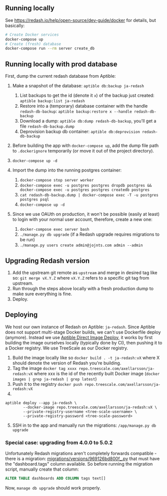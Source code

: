 ## Running locally
See https://redash.io/help/open-source/dev-guide/docker for details, but basically:
```sh
# Create Docker services
docker-compose up
# Create (fresh) database
docker-compose run --rm server create_db
```

## Running locally with prod database
First, dump the current redash database from Aptible:
1. Make a snapshot of the database: `aptible db:backup ja-redash`
    1. List backups to get the id (denote it `x`) of the backup just created: `aptible backup:list ja-redash`
    2. Restore into a (temporary) database container with the handle `redash-db-backup`: `aptible backup:restore x --handle redash-db-backup`
    3. Download a dump: `aptible db:dump redash-db-backup`, you'll get a file `redash-db-backup.dump`
    4. Deprovision backup db container: `aptible db:deprovision redash-db-backup`

2. Before building the app with `docker-compose up`, add the dump file path to `.dockerignore` temporarily (or move it out of the project directory).
3. `docker-compose up -d`
4. Import the dump into the running postgres container:
    1. `docker-compose stop server worker`
    2. `docker-compose exec -u postgres postgres dropdb postgres && docker-compose exec -u postgres postgres createdb postgres`
    3. `cat redash-db-backup.dump | docker-compose exec -T -u postgres postgres psql`
    4. `docker-compose up -d`

5. Since we use OAUth on production, it won't be possible (easily at least) to login with your normal user account, therefore, create a new one:
    1. `docker-compose exec server bash`
    2. `./manage.py db upgrade` (if a Redash upgrade requires migrations to be run)
    3. `./manage.py users create admin@jojnts.com admin --admin`

## Upgrading Redash version
1. Add the upstream git remote as `upstream` and merge in desired tag like so: `git merge vX.Y.Z` where `vX.Y.Z` refers to a specific git tag from upstream.
2. Run through the steps above locally with a fresh production dump to make sure everything is fine.
3. Deploy.

## Deploying
We host our own instance of Redash on Aptible: `ja-redash`.
Since Aptible does not support multi-stage Docker builds, we can't use Dockerfile deploy (anymore). Instead we use [Aptible Direct Image Deploy](https://www.aptible.com/documentation/deploy/reference/apps/image/direct-docker-image-deploy/using-aptible-deploy.html),
it works by first building the image ourselves locally (typically done by CI), then pushing it to a Docker registry.
We use TreeScale as our Docker registry.
1. Build the image locally like so `docker build . -t ja-redash:vX` where X should denote the version of Redash you're building.
2. Tag the image `docker tag xxxx repo.treescale.com/axellarsson/ja-redash:vX` where xxx is the id of the recently built Docker image (`docker images | grep ja-redash | grep latest`)
3. Push it to the registry `docker push repo.treescale.com/axellarsson/ja-redash:vX`
4.
```
aptible deploy --app ja-redash \
        --docker-image repo.treescale.com/axellarsson/ja-redash:vX \
        --private-registry-username <tree-scale-username> \
        --private-registry-password <tree-scale-password>
```

5. SSH in to the app and manually run the migrations: `/app/manage.py db upgrade`

### Special case: upgrading from 4.0.0 to 5.0.2
Unfortunately Redash migrations aren't completely forwards compatible - there is a migration: [migrations/versions/969126bd800f_.py](migrations/versions/969126bd800f_.py) that must have the "dashboard.tags" column available. So before running the migration script, manually create that column:
```sql
ALTER TABLE dashboards ADD COLUMN tags text[]
```
Now, `manage db upgrade` should work properly.

